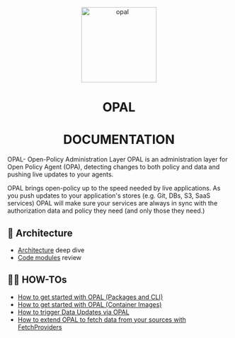 <p  align="center">
 <img src="https://i.ibb.co/BGVBmMK/opal.png" height=170 alt="opal" border="0" />
</p>
<h1 align="center">
OPAL
</h1>

<h1 align="center">
DOCUMENTATION
</h1>

OPAL- Open-Policy Administration Layer
OPAL is an administration layer for Open Policy Agent (OPA), detecting changes to both policy and data and pushing live updates to your agents.

OPAL brings open-policy up to the speed needed by live applications.
As you push updates to your application's stores (e.g. Git, DBs, S3, SaaS services) OPAL will make sure your services are always in sync with the authorization data and policy they need (and only those they need.) 

## <a name="architecture"></a>📡  Architecture
  - [Architecture](architecture.md) deep dive
  - [Code modules](modules.md) review

## 👩‍🏫 <a name="how-tos"></a> HOW-TOs
- [How to get started with OPAL (Packages and CLI)](HOWTO/get_started_with_opal.md)
- [How to get started with OPAL (Container Images)](HOWTO/get_started_with_opal_using_docker.md)
- [How to trigger Data Updates via OPAL](HOWTO/trigger_data_updates.md)
- [How to extend OPAL to fetch data from your sources with FetchProviders](HOWTO/write_your_own_fetch_provider.md)